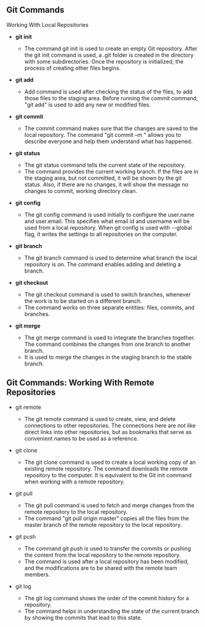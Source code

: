 ## Git Commands
Working With Local Repositories
-  <b>git init</b>
	- The command git init is used to create an empty Git repository. 
After the git init command is used, a .git folder is created in the directory with some subdirectories. Once the repository is initialized, the process of creating other files begins.</p>

-  <b>git add</b>
	- Add command is used after checking the status of the files, to add those files to the staging area.
Before running the commit command, "git add" is used to add any new or modified files.

- <b>git commit</b>
	- The commit command makes sure that the changes are saved to the local repository.
The command "git commit –m <message>" allows you to describe everyone and help them understand what has happened.

- <b>git status</b>
	- The git status command tells the current state of the repository.
	- The command provides the current working branch. If the files are in the staging area, but not committed, it will be shown by the git status. Also, if there are no changes, it will show the message no changes to commit, working directory clean.

- <b>git config</b>
	- The git config command is used initially to configure the user.name and user.email. This specifies what email id and username will be used from a local repository.
When git config is used with --global flag, it writes the settings to all repositories on the computer.


- <b>git branch</b>
	- The git branch command is used to determine what branch the local repository is on.
The command enables adding and deleting a branch.


- <b> git checkout</b>
	- The git checkout command is used to switch branches, whenever the work is to be started on a different branch.
	- The command works on three separate entities: files, commits, and branches.

-  <b>git merge</b>
	- The git merge command is used to integrate the branches together. The command combines the changes from one branch to another branch. 
	- It is used to merge the changes in the staging branch to the stable branch.


## Git Commands: Working With Remote Repositories

- git remote 
	- The git remote command is used to create, view, and delete connections to other repositories. 
The connections here are not like direct links into other repositories, but as bookmarks that serve as convenient names to be used as a reference.


- git clone
	- The git clone command is used to create a local working copy of an existing remote repository.
The command downloads the remote repository to the computer. It is equivalent to the Git init command when working with a remote repository.

-  git pull 
	- The git pull command is used to fetch and merge changes from the remote repository to the local repository.
	- The command "git pull origin master" copies all the files from the master branch of the remote repository to the local repository.

- git push
	- The command git push is used to transfer the commits or pushing the content from the local repository to the remote repository.
	- The command is used after a local repository has been modified, and the modifications are to be shared with the remote team members.

- git log
	- The git log command shows the order of the commit history for a repository.
	- The command helps in understanding the state of the current branch by showing the commits that lead to this state.
